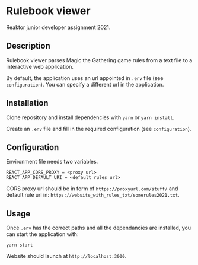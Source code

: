 # Rulebook viewer

Reaktor junior developer assignment 2021.

## Description

Rulebook viewer parses Magic the Gathering game rules from a text file to a interactive web application.

By default, the application uses an url appointed in `.env` file (see `configuration`). You can specify a different url in the application.

## Installation

Clone repository and install dependencies with `yarn` or `yarn install`.

Create an `.env` file and fill in the required configuration (see `configuration`).

## Configuration

Environment file needs two variables.

```[cmd]
REACT_APP_CORS_PROXY = <proxy url>
REACT_APP_DEFAULT_URI = <default rules url>
```

CORS proxy url should be in form of `https://proxyurl.com/stuff/` and default rule url in: `https://website_with_rules_txt/somerules2021.txt`.

## Usage

Once `.env` has the correct paths and all the dependancies are installed, you can start the application with:

```[cmd]
yarn start
```

Website should launch at `http://localhost:3000`.

